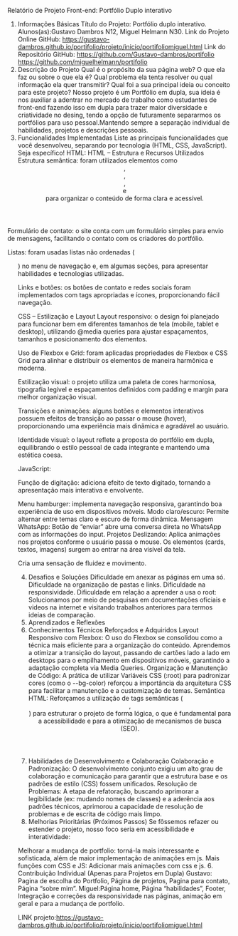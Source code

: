 Relatório de Projeto Front-end: Portfólio Duplo interativo
1. Informações Básicas
Título do Projeto: Portfólio duplo interativo.
Alunos(as):Gustavo Dambros N12, Miguel Helmann N30.
Link do Projeto Online GitHub: https://gustavo-dambros.github.io/portifolio/projeto/inicio/portifoliomiguel.html
Link do Repositório GitHub: https://github.com/Gustavo-dambros/portifolio
https://github.com/miguelhelmann/portifolio
2. Descrição do Projeto
Qual é o propósito da sua página web? O que ela faz ou sobre o que ela é?
Qual problema ela tenta resolver ou qual informação ela quer transmitir?
Qual foi a sua principal ideia ou conceito para este projeto?
Nosso projeto é um Portfólio em dupla, sua ideia é nos auxiliar a adentrar no mercado de trabalho como estudantes de front-end fazendo isso em dupla para trazer maior diversidade e criatividade no desing, tendo a opção de futuramente separarmos os portfólios para uso pessoal.Mantendo sempre a separação individual de habilidades, projetos e descrições pessoais.
3. Funcionalidades Implementadas
Liste as principais funcionalidades que você desenvolveu, separando por tecnologia (HTML, CSS, JavaScript). Seja específico!
HTML:
HTML – Estrutura e Recursos Utilizados
Estrutura semântica: foram utilizados elementos como <header>, <nav>, <main>, <section> e <footer> para organizar o conteúdo de forma clara e acessível.


Formulário de contato: o site conta com um formulário simples para envio de mensagens, facilitando o contato com os criadores do portfólio.


Listas: foram usadas listas não ordenadas (<ul>) no menu de navegação e, em algumas seções, para apresentar habilidades e tecnologias utilizadas.


Links e botões: os botões de contato e redes sociais foram implementados com tags apropriadas e ícones, proporcionando fácil navegação.


CSS – Estilização e Layout
Layout responsivo: o design foi planejado para funcionar bem em diferentes tamanhos de tela (mobile, tablet e desktop), utilizando @media queries para ajustar espaçamentos, tamanhos e posicionamento dos elementos.


Uso de Flexbox e Grid: foram aplicadas propriedades de Flexbox e CSS Grid para alinhar e distribuir os elementos de maneira harmônica e moderna.


Estilização visual: o projeto utiliza uma paleta de cores harmoniosa, tipografia legível e espaçamentos definidos com padding e margin para melhor organização visual.


Transições e animações: alguns botões e elementos interativos possuem efeitos de transição ao passar o mouse (hover), proporcionando uma experiência mais dinâmica e agradável ao usuário.


Identidade visual: o layout reflete a proposta do portfólio em dupla, equilibrando o estilo pessoal de cada integrante e mantendo uma estética coesa.

JavaScript:


Função de digitação: adiciona efeito de texto digitado, tornando a apresentação mais interativa e envolvente.


Menu hamburger: implementa navegação responsiva, garantindo boa experiência de uso em dispositivos móveis.
Modo claro/escuro: Permite alternar entre temas claro e escuro de forma dinâmica.
Mensagem WhatsApp: Botão de “enviar” abre uma conversa direta no WhatsApp com as informações do input.
Projetos Deslizando: Aplica animações nos projetos conforme o usuário passa o mouse.
Os elementos (cards, textos, imagens) surgem ao entrar na área visível da tela.


Cria uma sensação de fluidez e movimento.

4. Desafios e Soluções
Dificuldade em anexar as páginas em uma só.
Dificuldade na organização de pastas e links.
Dificuldade na responsividade.
Dificuldade em relação a aprender a usa o root:
Solucionamos por meio de pesquisas em documentações oficiais e videos na internet e visitando trabalhos anteriores para termos ideias de comparação.
5. Aprendizados e Reflexões
1. Conhecimentos Técnicos Reforçados e Adquiridos
Layout Responsivo com Flexbox: O uso do Flexbox se consolidou como a técnica mais eficiente para a organização do conteúdo. Aprendemos a otimizar a transição do layout, passando de cartões lado a lado em desktops para o empilhamento em dispositivos móveis, garantindo a adaptação completa via Media Queries.
Organização e Manutenção de Código: A prática de utilizar Variáveis CSS (:root) para padronizar cores (como o --bg-color) reforçou a importância da arquitetura CSS para facilitar a manutenção e a customização de temas.
Semântica HTML: Reforçamos a utilização de tags semânticas (<header>, <main>) para estruturar o projeto de forma lógica, o que é fundamental para a acessibilidade e para a otimização de mecanismos de busca (SEO).
2. Habilidades de Desenvolvimento e Colaboração
Colaboração e Padronização: O desenvolvimento conjunto exigiu um alto grau de colaboração e comunicação para garantir que a estrutura base e os padrões de estilo (CSS) fossem unificados.
Resolução de Problemas: A etapa de refatoração, buscando aprimorar a legibilidade (ex: mudando nomes de classes) e a aderência aos padrões técnicos, aprimorou a capacidade de resolução de problemas e de escrita de código mais limpo.
3. Melhorias Prioritárias (Próximos Passos)
Se fôssemos refazer ou estender o projeto, nosso foco seria em acessibilidade e interatividade:


Melhorar a mudança de portfolio: torná-la mais interessante e sofisticada, além de maior implementação de animações em js.
Mais funções com CSS e JS: Adicionar mais animações com css e js.
6. Contribuição Individual (Apenas para Projetos em Dupla)
Gustavo: Pagina de escolha do Portfolio, Página de projetos, Pagina para contato, Página “sobre mim”.
Miguel:Página home, Página “habilidades”, Footer, Integração e correções da responsividade nas páginas, animação em geral e para a mudança de portfolio.


LINK projeto:https://gustavo-dambros.github.io/portifolio/projeto/inicio/portifoliomiguel.html
